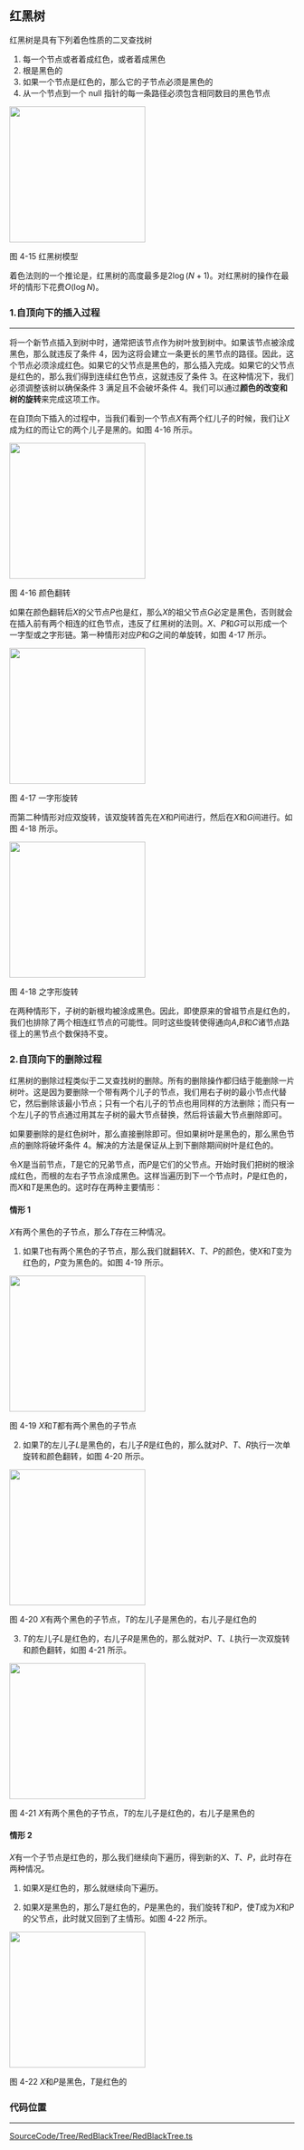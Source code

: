 <!-- @format -->

## 红黑树

红黑树是具有下列着色性质的二叉查找树

1.  每一个节点或者着成红色，或者着成黑色
2.  根是黑色的
3.  如果一个节点是红色的，那么它的子节点必须是黑色的
4.  从一个节点到一个 null 指针的每一条路径必须包含相同数目的黑色节点

<image  height="240"  src="../../../Assets/Images/ch4/4-15.png">

图 4-15 红黑树模型

着色法则的一个推论是，红黑树的高度最多是$2\log(N+1)$。对红黑树的操作在最坏的情形下花费$O(\log N)$。

### 1.自顶向下的插入过程

---

将一个新节点插入到树中时，通常把该节点作为树叶放到树中。如果该节点被涂成黑色，那么就违反了条件 4，因为这将会建立一条更长的黑节点的路径。因此，这个节点必须涂成红色。如果它的父节点是黑色的，那么插入完成。如果它的父节点是红色的，那么我们得到连续红色节点，这就违反了条件 3。在这种情况下，我们必须调整该树以确保条件 3 满足且不会破坏条件 4。我们可以通过**颜色的改变和树的旋转**来完成这项工作。

在自顶向下插入的过程中，当我们看到一个节点$X$有两个红儿子的时候，我们让$X$成为红的而让它的两个儿子是黑的。如图 4-16 所示。

<image  height="240" src="../../../Assets/Images/ch4/4-16.png">

图 4-16 颜色翻转

如果在颜色翻转后$X$的父节点$P$也是红，那么$X$的祖父节点$G$必定是黑色，否则就会在插入前有两个相连的红色节点，违反了红黑树的法则。$X$、$P$和$G$可以形成一个一字型或之字形链。第一种情形对应$P$和$G$之间的单旋转，如图 4-17 所示。

<image  height="240" src="../../../Assets/Images/ch4/4-17.png">

图 4-17 一字形旋转

而第二种情形对应双旋转，该双旋转首先在$X$和$P$间进行，然后在$X$和$G$间进行。如图 4-18 所示。

<image   height="240" src="../../../Assets/Images/ch4/4-18.png">

图 4-18 之字形旋转

在两种情形下，子树的新根均被涂成黑色。因此，即使原来的曾祖节点是红色的，我们也排除了两个相连红节点的可能性。同时这些旋转使得通向$A$,$B$和$C$诸节点路径上的黑节点个数保持不变。

### 2.自顶向下的删除过程

红黑树的删除过程类似于二叉查找树的删除。所有的删除操作都归结于能删除一片树叶。这是因为要删除一个带有两个儿子的节点，我们用右子树的最小节点代替它，然后删除该最小节点；只有一个右儿子的节点也用同样的方法删除；而只有一个左儿子的节点通过用其左子树的最大节点替换，然后将该最大节点删除即可。

如果要删除的是红色树叶，那么直接删除即可。但如果树叶是黑色的，那么黑色节点的删除将破坏条件 4。解决的方法是保证从上到下删除期间树叶是红色的。

令$X$是当前节点，$T$是它的兄弟节点，而$P$是它们的父节点。开始时我们把树的根涂成红色，而根的左右子节点涂成黑色。这样当遍历到下一个节点时，$P$是红色的，而$X$和$T$是黑色的。这时存在两种主要情形：

#### 情形 1

$X$有两个黑色的子节点，那么$T$存在三种情况。

1. 如果$T$也有两个黑色的子节点，那么我们就翻转$X$、$T$、$P$的颜色，使$X$和$T$变为红色的，$P$变为黑色的。如图 4-19 所示。

<image  height="240" src="../../../Assets/Images/ch4/4-19.png">

图 4-19 $X$和$T$都有两个黑色的子节点

2. 如果$T$的左儿子$L$是黑色的，右儿子$R$是红色的，那么就对$P$、$T$、$R$执行一次单旋转和颜色翻转，如图 4-20 所示。

<image  height="240" src="../../../Assets/Images/ch4/4-20.png">

图 4-20 $X$有两个黑色的子节点，$T$的左儿子是黑色的，右儿子是红色的

3. $T$的左儿子$L$是红色的，右儿子$R$是黑色的，那么就对$P$、$T$、$L$执行一次双旋转和颜色翻转，如图 4-21 所示。

<image  height="240" src="../../../Assets/Images/ch4/4-21.png">

图 4-21 $X$有两个黑色的子节点，$T$的左儿子是红色的，右儿子是黑色的

#### 情形 2

$X$有一个子节点是红色的，那么我们继续向下遍历，得到新的$X$、$T$、$P$，此时存在两种情况。

1. 如果$X$是红色的，那么就继续向下遍历。

2. 如果$X$是黑色的，那么$T$是红色的，$P$是黑色的，我们旋转$T$和$P$，使$T$成为$X$和$P$的父节点，此时就又回到了主情形。如图 4-22 所示。

<image   height="240" src="../../../Assets/Images/ch4/4-22.png">

图 4-22 $X$和$P$是黑色，$T$是红色的

### 代码位置

---

[SourceCode/Tree/RedBlackTree/RedBlackTree.ts](../../../SourceCode/Tree/RedBlackTree/RedBlackTree.ts)
